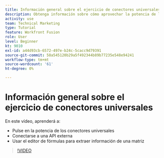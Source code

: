 ```yaml
---
title: Información general sobre el ejercicio de conectores universales
description: Obtenga información sobre cómo aprovechar la potencia de los conectores universales, conectarse a una API externa y extraer información de una matriz, todo en [!DNL Adobe Workfront Fusion].
activity: use
team: Technical Marketing
type: Tutorial
feature: Workfront Fusion
role: User
level: Beginner
kt: 9010
exl-id: a44d93cb-6572-497e-b24c-5cacc9d79391
source-git-commit: 58a545120b29a5f492344b89b77235e548e94241
workflow-type: tm+mt
source-wordcount: '61'
ht-degree: 0%

---
```


# Información general sobre el ejercicio de conectores universales

En este vídeo, aprenderá a:

* Pulse en la potencia de los conectores universales
* Conectarse a una API externa
* Usar el editor de fórmulas para extraer información de una matriz

>[!VIDEO](https://video.tv.adobe.com/v/335269/?quality=12)

